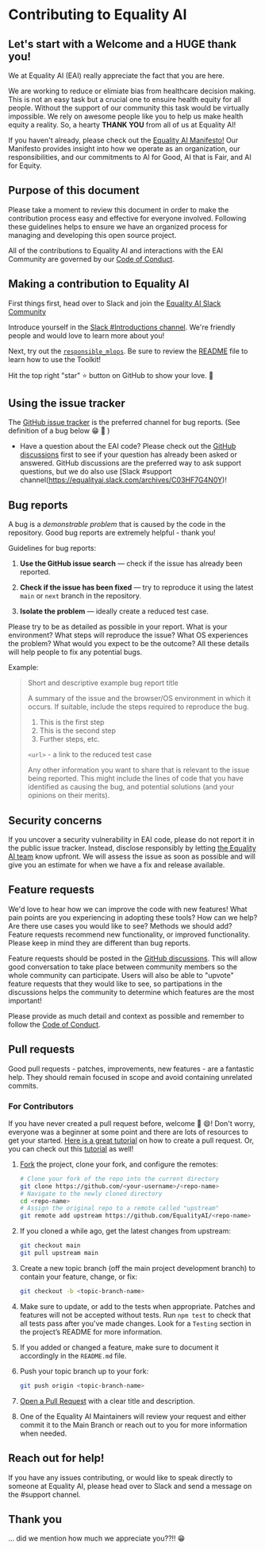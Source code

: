 # Contributing to Equality AI

## Let's start with a Welcome and a HUGE thank you!

We at Equality AI (EAI) really appreciate the fact that you are here. 

We are working to reduce or elimiate bias from healthcare decision making. This is not an easy task but a crucial one to ensuire health equity for all people. Without the support of our community this task would be virtually impossible. We rely on awesome people like you to help us make health equity a reality. So, a hearty **THANK YOU** from all of us at Equality AI! 

If you haven't already, please check out the [Equality AI Manifesto!](https://github.com/EqualityAI/responsible_mlops/blob/main/MANIFESTO.md) Our Manifesto provides insight into how we operate as an organization, our responsibilities, and our commitments to AI for Good, AI that is Fair, and AI for Equity.


## Purpose of this document

Please take a moment to review this document in order to make the contribution process easy and effective for everyone involved.
Following these guidelines helps to ensure we have an organized process for managing and developing this open source project.


All of the contributions to Equality AI and interactions with the EAI Community are governed by our [Code of Conduct](https://github.com/EqualityAI/responsible_mlops/blob/main/CODE_OF_CONDUCT.md). 


## Making a contribution to Equality AI
First things first, head over to Slack and join the [Equality AI Slack Community](https://join.slack.com/t/equalityai/shared_invite/zt-1claqpebo-MnGnGoqCM9Do~40HqbSaww)

Introduce yourself in the [Slack #Introductions channel](https://equalityai.slack.com/archives/C03HF77775W). We're friendly people and would love to learn more about you!

Next, try out the [`responsible_mlops`](https://github.com/EqualityAI/responsible_mlops). Be sure to review the [README](https://github.com/EqualityAI/responsible_mlops/blob/main/README.md) file to learn how to use the Toolkit!

Hit the top right "star" :star: button on GitHub to show your love.
:green_heart: 



## Using the issue tracker


The [GitHub issue tracker](https://github.com/EqualityAI/responsible_mlops/issues) is the preferred channel for bug reports. (See definition of a bug below :grin: :lady_beetle: )

* Have a question about the EAI code? Please check out the [GitHub discussions](https://github.com/EqualityAI/responsible_mlops/discussions)  first to see if your question has already been asked or answered.  GitHub discussions are the preferred way to ask support questions, but we do also use [Slack #support channel(https://equalityai.slack.com/archives/C03HF7G4N0Y)! 


## Bug reports

A bug is a _demonstrable problem_ that is caused by the code in the repository.
Good bug reports are extremely helpful - thank you!

Guidelines for bug reports:

1. **Use the GitHub issue search** &mdash; check if the issue has already been
   reported.

2. **Check if the issue has been fixed** &mdash; try to reproduce it using the
   latest `main` or `next` branch in the repository.

3. **Isolate the problem** &mdash; ideally create a reduced test case.

Please try to be as detailed as possible in your report. What is
your environment? What steps will reproduce the issue? What OS experiences the
problem? What would you expect to be the outcome? All these details will help
people to fix any potential bugs.

Example:

> Short and descriptive example bug report title
>
> A summary of the issue and the browser/OS environment in which it occurs. If
> suitable, include the steps required to reproduce the bug.
>
> 1. This is the first step
> 2. This is the second step
> 3. Further steps, etc.
>
> `<url>` - a link to the reduced test case
>
> Any other information you want to share that is relevant to the issue being
> reported. This might include the lines of code that you have identified as
> causing the bug, and potential solutions (and your opinions on their
> merits).

## Security concerns 
If you uncover a security vulnerability in EAI code, please do not report it in the public issue tracker. Instead, disclose responsibly by letting [the Equality AI team](mailto:support@equalityai.com?subject=Security) know upfront. We will assess the issue as soon as possible and will give you an estimate for when we have a fix and release available.

## Feature requests

We'd love to hear how we can improve the code with new features! What pain points are you experiencing in adopting these tools? How can we help? Are there use cases you would like to see? Methods we should add? Feature requests recommend new functionality, or improved functionality. Please keep in mind they are different than bug reports. 

Feature requests should be posted in the [GitHub discussions](https://github.com/EqualityAI/ResponsibleMLOpsToolkit/discussions). This will allow good conversation to take place between community members so the whole community can participate. Users will also be able to "upvote" feature requests that they would like to see, so partipations in the discussions helps the community to determine which features are the most important!

Please provide as much detail and context as possible and remember to follow the [Code of Conduct](https://github.com/EqualityAI/ResponsibleMLOpsToolkit/blob/main/CODE_OF_CONDUCT.md).

## Pull requests

Good pull requests - patches, improvements, new features - are a fantastic
help. They should remain focused in scope and avoid containing unrelated
commits.

### For Contributors

If you have never created a pull request before, welcome :tada: :smile:! Don't worry, everyone was a beginner at some point and there are lots of resources to get your started. [Here is a great tutorial](https://egghead.io/series/how-to-contribute-to-an-open-source-project-on-github) on how to create a pull request. Or, you can check out this [tutorial](http://www.firsttimersonly.com/) as well! 

1. [Fork](http://help.github.com/fork-a-repo/) the project, clone your fork,
   and configure the remotes:

   ```bash
   # Clone your fork of the repo into the current directory
   git clone https://github.com/<your-username>/<repo-name>
   # Navigate to the newly cloned directory
   cd <repo-name>
   # Assign the original repo to a remote called "upstream"
   git remote add upstream https://github.com/EqualityAI/<repo-name>
   ```

2. If you cloned a while ago, get the latest changes from upstream:

   ```bash
   git checkout main
   git pull upstream main
   ```

3. Create a new topic branch (off the main project development branch) to
   contain your feature, change, or fix:

   ```bash
   git checkout -b <topic-branch-name>
   ```

4. Make sure to update, or add to the tests when appropriate. Patches and
   features will not be accepted without tests. Run `npm test` to check that
   all tests pass after you've made changes. Look for a `Testing` section in
   the project’s README for more information.

5. If you added or changed a feature, make sure to document it accordingly in
   the `README.md` file.

6. Push your topic branch up to your fork:

   ```bash
   git push origin <topic-branch-name>
   ```

7. [Open a Pull Request](https://help.github.com/articles/using-pull-requests/)
    with a clear title and description.

8. One of the Equality AI Maintainers will review your request and either commit it to the Main Branch or reach out to you for more information when needed. 

## Reach out for help!
If you have any issues contributing, or would like to speak directly to someone at Equality AI, please head over to Slack and send a message on the #support channel.

## Thank you
... did we mention how much we appreciate you??!! :grin: 



